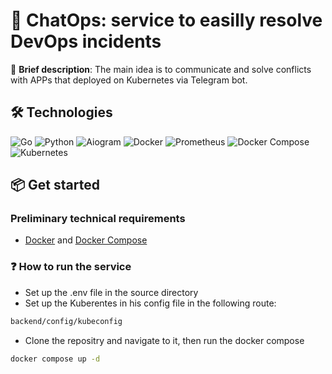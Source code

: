 # 🤖 ChatOps: service to easilly resolve DevOps incidents

🚀 **Brief description**:  The main idea is to communicate and solve conflicts with APPs that deployed on Kubernetes via Telegram bot.

## 🛠 Technologies

![Go](https://img.shields.io/badge/Go-00ADD8?style=for-the-badge&logo=go&logoColor=white)
![Python](https://img.shields.io/badge/Python-3776AB?style=for-the-badge&logo=python&logoColor=white) ![Aiogram](https://img.shields.io/badge/AIOgram-2CA5E0?style=for-the-badge&logo=telegram&logoColor=white)
![Docker](https://img.shields.io/badge/Docker-2496ED?style=for-the-badge&logo=docker&logoColor=white)
![Prometheus](https://img.shields.io/badge/Prometheus-E6522C?style=for-the-badge&logo=prometheus&logoColor=white)
![Docker Compose](https://img.shields.io/badge/Docker_Compose-2496ED?style=for-the-badge&logo=docker&logoColor=white)
![Kubernetes](https://img.shields.io/badge/Kubernetes-326CE5?style=for-the-badge&logo=kubernetes&logoColor=white)


## 📦 Get started

### Preliminary technical requirements
-  [Docker](https://docs.docker.com/get-docker/) and [Docker Compose](https://docs.docker.com/compose/install/)

### ❓ How to run the service 
- Set up the .env file in the source directory
- Set up the Kuberentes in his config file in the following route:
```bash
backend/config/kubeconfig
```
- Clone the repositry and navigate to it, then run the docker compose
```bash
docker compose up -d